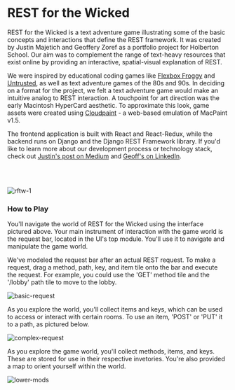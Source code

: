 # REST for the Wicked
REST for the Wicked is a text adventure game illustrating some of the basic concepts and interactions that define the REST framework. It was created by Justin Majetich and Geoffery Zoref as a portfolio project for Holberton School. Our aim was to complement the range of text-heavy resources that exist online by providing an interactive, spatial-visual explanation of REST.

We were inspired by educational coding games like [Flexbox Froggy](https://flexboxfroggy.com/) and [Untrusted](https://alexnisnevich.github.io/untrusted/), as well as text adventure games of the 80s and 90s. In deciding on a format for the project, we felt a text adventure game would make an intuitive analog to REST interaction. A touchpoint for art direction was the early Macintosh HyperCard aesthetic. To approximate this look, game assets were created using [Cloudpaint](https://www.cloudpaint.com/classic) - a web-based emulation of MacPaint v1.5.

The frontend application is built with React and React-Redux, while the backend runs on Django and the Django REST Framework library. If you'd like to learn more about our development process or technology stack, check out [Justin's post on Medium](https://medium.com/@justinmajetich/rest-for-the-wicked-a-narrative-introduction-to-the-rest-framework-fc1668877a48) and [Geoff's on LinkedIn](https://www.linkedin.com/pulse/making-rest-wicked-geoffrey-zoref/).  
  
</br >
</br >

  
  
![rftw-1](https://github.com/justinmajetich/rest-for-the-wicked/blob/master/backend/static/images/gifs/full-demo.gif)

### How to Play
You'll navigate the world of REST for the Wicked using the interface pictured above. Your main instrument of interaction with the game world is the request bar, located in the UI's top module. You'll use it to navigate and manipulate the game world.

We've modeled the request bar after an actual REST request. To make a request, drag a method, path, key, and item tile onto the bar and execute the request. For example, you could use the 'GET' method tile and the '/lobby' path tile to move to the lobby.

![basic-request](https://github.com/justinmajetich/rest-for-the-wicked/blob/master/backend/static/images/gifs/basic-request.gif)

As you explore the world, you'll collect items and keys, which can be used to access or interact with certain rooms. To use an item, 'POST' or 'PUT' it to a path, as pictured below.

![complex-request](https://github.com/justinmajetich/rest-for-the-wicked/blob/master/backend/static/images/gifs/complex-request.gif)

As you explore the game world, you'll collect methods, items, and keys. These are stored for use in their respective invetories. You're also provided a map to orient yourself within the world.

![lower-mods](https://github.com/justinmajetich/rest-for-the-wicked/blob/master/backend/static/images/gifs/lower-mods.gif)
